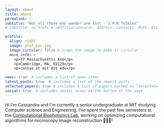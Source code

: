 ```yaml
---
layout: about
title: about
permalink: /
subtitle: "Not all those who wander are lost - J.R.R Tolkien"
# subtitle: <a href='#'>Affiliations</a>. Address. Contacts. Moto. Etc.

profile:
  align: right
  image: prof_pic.jpg
  image_circular: false # crops the image to make it circular
  more_info: >
    <p>77 Massachusetts Ave</p>
    <p>Cambridge, MA, 02129</p>
    <p>cassye at mit dot edu</p>

news: true  # includes a list of news items
latest_posts: true  # includes a list of the newest posts
selected_papers: true # includes a list of papers marked as "selected={true}"
social: true  # includes social icons at the bottom of the page
---
```


Hi I'm Cassandra and I'm currently a senior undergraduate at MIT studying Computer science and Engineering. I've spent the past few semesters at the [Computational Biophotonics Lab](https://yougroup.mit.edu/), working on optimizing computational algorithms for microscopy image reconstruction :test_tube::dna::microscope:!

<!-- Put your address / P.O. box / other info right below your picture. You can also disable any of these elements by editing `profile` property of the YAML header of your `_pages/about.md`. Edit `_bibliography/papers.bib` and Jekyll will render your [publications page](/al-folio/publications/) automatically.

Link to your social media connections, too. This theme is set up to use [Font Awesome icons](http://fortawesome.github.io/Font-Awesome/) and [Academicons](https://jpswalsh.github.io/academicons/), like the ones below. Add your Facebook, Twitter, LinkedIn, Google Scholar, or just disable all of them. -->